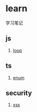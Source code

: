 # learn

学习笔记

## js

1. [loop](https://github.com/itsuki0927/learn/blob/main/js/loop.md)

## ts

1. [enum](https://github.com/itsuki0927/learn/blob/main/ts/enum.md)

## security

1. [xss](https://github.com/itsuki0927/learn/blob/main/security/xss.md)
